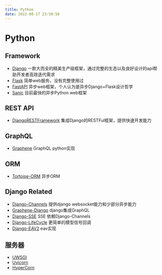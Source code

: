 ```yaml
---
title: Python
date: 2022-08-17 23:50:58
---
```


# Python

## Framework

- [Django](https://docs.djangoproject.com/) 一款大而全的精美生产级框架，通过完整的生态以及良好设计的api帮助开发者高效迭代需求
- [Flask](https://dormousehole.readthedocs.io/en/2.1.2/index.html) 简单web服务，没有完整使用过
- [FastAPI](https://fastapi.tiangolo.com/) 异步web框架，个人认为是异步Django+Flask设计哲学
- [Sanic](https://sanic.dev/zh/) 目前最快的异步Python web框架

## REST API

- [DjangoRESTFramework](https://www.django-rest-framework.org/) 集成Django的RESTFul框架，提供快速开发能力

## GraphQL

- [Graphene](https://graphene-python.org/) GraphQL python实现

## ORM

- [Tortoise-ORM](https://tortoise-orm.readthedocs.io/en/latest/) 异步ORM

## Django Related

- [Django-Channels](https://github.com/django/channels) 提供django websocket能力和少部分异步能力
- [Graphene-Django](https://docs.graphene-python.org/projects/django/en/latest/) django集成GraphQL 
- [Django-SSE](https://github.com/fanout/django-eventstream) SSE 依赖Django-Channels
- [Django-LifeCycle](https://github.com/rsinger86/django-lifecycle) 更简单的模型信号回调
- [Django-EAV2](https://github.com/jazzband/django-eav2) eav实现

## 服务器

- [UWSGI](https://github.com/unbit/uwsgi) 
- [Uvicorn](https://github.com/encode/uvicorn)
- [HyperCorn](https://github.com/pgjones/hypercorn) 